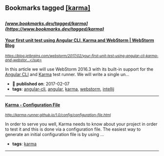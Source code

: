 ## Bookmarks tagged [[karma]](https://www.bookmarks.dev/search?q=[karma])

_<sup><sup>[www.bookmarks.dev/tagged/karma](https://www.bookmarks.dev/tagged/karma)</sup></sup>_
---
#### [Your first unit test using Angular CLI, Karma and WebStorm | WebStorm Blog](https://blog.jetbrains.com/webstorm/2017/02/your-first-unit-test-using-angular-cli-karma-and-webstorm/)
_<sup>https://blog.jetbrains.com/webstorm/2017/02/your-first-unit-test-using-angular-cli-karma-and-webstor...</sup>_

In this article we will use WebStorm 2016.3 with its built-in support for the [Angular CLI](https://cli.angular.io/) and [Karma](https://karma-runner.github.io/) test runner. We will write a single un...
* :calendar: **published on**: 2017-02-07
* **tags**: [angular-cli](../tagged/angular-cli.md), [angular](../tagged/angular.md), [karma](../tagged/karma.md), [webstorm](../tagged/webstorm.md), [intellij](../tagged/intellij.md)
---
#### [Karma - Configuration File](http://karma-runner.github.io/1.0/config/configuration-file.html)
_<sup>http://karma-runner.github.io/1.0/config/configuration-file.html</sup>_

In order to serve you well, Karma needs to know about your project in order to test it and this is done via a configuration file. The easiest way to generate an initial configuration file is by using ...
* **tags**: [karma](../tagged/karma.md)
---
